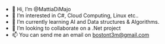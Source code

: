 - 👋 Hi, I’m @MattiaDiMajo
- 👀 I’m interested in C#, Cloud Computing, Linux etc..
- 🌱 I’m currently learning AI and Data structures & Algorithms. 
- 💞️ I’m looking to collaborate on a .Net project
- 📫 You can send me an email on bostont3m@gmail.com


